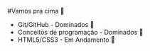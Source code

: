 #Vamos pra cima :facepunch:

- Git/GitHub - Dominados :facepunch:
- Conceitos de programação - Dominados :facepunch:
- HTML5/CSS3 - Em Andamento :muscle: